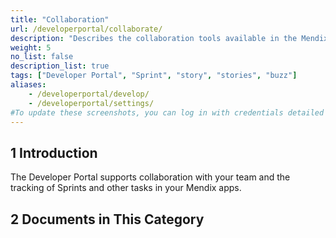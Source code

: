 ```yaml
---
title: "Collaboration"
url: /developerportal/collaborate/
description: "Describes the collaboration tools available in the Mendix Developer Portal."
weight: 5
no_list: false 
description_list: true 
tags: ["Developer Portal", "Sprint", "story", "stories", "buzz"]
aliases:
    - /developerportal/develop/
    - /developerportal/settings/
#To update these screenshots, you can log in with credentials detailed in How to Update Screenshots Using Team Apps.
---
```


## 1 Introduction

The Developer Portal supports collaboration with your team and the tracking of Sprints and other tasks in your Mendix apps.

## 2 Documents in This Category
